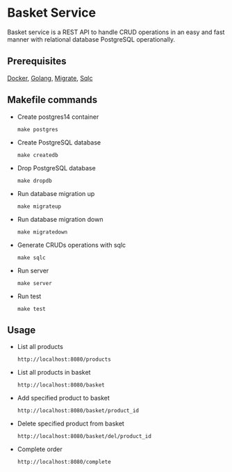 # Basket Service

Basket service is a REST API to handle CRUD operations in an easy and fast manner 
with relational database PostgreSQL operationally.

## Prerequisites

[Docker](https://www.docker.com/), [Golang](https://go.dev/), [Migrate](https://github.com/golang-migrate/migrate/tree/master/cmd/migrate), [Sqlc](https://github.com/kyleconroy/sqlc#installation)

## Makefile commands

- Create postgres14 container
    ```console
    make postgres
    ```
- Create PostgreSQL database
    ```console
    make createdb
    ```
- Drop PostgreSQL database
    ```console
    make dropdb
    ```
- Run database migration up
    ```console
    make migrateup
    ```
- Run database migration down
    ```console
    make migratedown
    ```
- Generate CRUDs operations with sqlc 
    ```console
    make sqlc
    ```
- Run server 
    ```console
    make server
    ```
- Run test 
    ```console
    make test
    ```

## Usage

- List all products
    ```console
    http://localhost:8080/products
    ```
- List all products in basket
    ```console
    http://localhost:8080/basket
    ```
- Add specified product to basket
    ```console
    http://localhost:8080/basket/product_id
    ```
- Delete specified product from basket
    ```console
    http://localhost:8080/basket/del/product_id
    ```
- Complete order
    ```console
    http://localhost:8080/complete
    ```